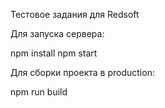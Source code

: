 Тестовое задания для Redsoft

Для запуска сервера:

npm install 
npm start


Для сборки проекта в production:

npm run build
